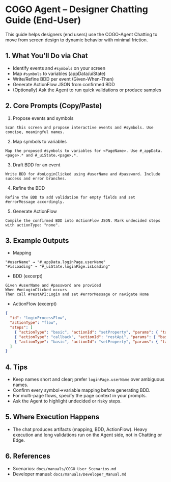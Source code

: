 # COGO Agent – Designer Chatting Guide (End-User)

This guide helps designers (end users) use the COGO-Agent Chatting to move from screen design to dynamic behavior with minimal friction.

## 1. What You’ll Do via Chat

- Identify events and `#symbols` on your screen
- Map `#symbols` to variables (appData/uiState)
- Write/Refine BDD per event (Given-When-Then)
- Generate ActionFlow JSON from confirmed BDD
- (Optionally) Ask the Agent to run quick validations or produce samples

## 2. Core Prompts (Copy/Paste)

1) Propose events and symbols
```
Scan this screen and propose interactive events and #symbols. Use concise, meaningful names.
```

2) Map symbols to variables
```
Map the proposed #symbols to variables for <PageName>. Use #_appData.<page>.* and #_uiState.<page>.*.
```

3) Draft BDD for an event
```
Write BDD for #onLoginClicked using #userName and #password. Include success and error branches.
```

4) Refine the BDD
```
Refine the BDD to add validation for empty fields and set #errorMessage accordingly.
```

5) Generate ActionFlow
```
Compile the confirmed BDD into ActionFlow JSON. Mark undecided steps with actionType: "none".
```

## 3. Example Outputs

- Mapping
```
"#userName" → "#_appData.loginPage.userName"
"#isLoading" → "#_uiState.loginPage.isLoading"
```

- BDD (excerpt)
```
Given #userName and #password are provided
When #onLoginClicked occurs
Then call #restAPI:Login and set #errorMessage or navigate Home
```

- ActionFlow (excerpt)
```json
{
  "id": "loginProcessFlow",
  "actionType": "flow",
  "steps": [
    { "actionType": "basic", "actionId": "setProperty", "params": { "target": "#isLoading", "value": true }},
    { "actionType": "callback", "actionId": "restApi", "params": { "baseUrl": "#_appData.api.base", "path": "/login", "method": "POST", "body": { "u": "#userName", "p": "#password" }, "saveTo": "#_appData.session.auth" }},
    { "actionType": "basic", "actionId": "setProperty", "params": { "target": "#isLoading", "value": false }}
  ]
}
```

## 4. Tips

- Keep names short and clear; prefer `loginPage.userName` over ambiguous names.
- Confirm every symbol→variable mapping before generating BDD.
- For multi-page flows, specify the page context in your prompts.
- Ask the Agent to highlight undecided or risky steps.

## 5. Where Execution Happens

- The chat produces artifacts (mapping, BDD, ActionFlow). Heavy execution and long validations run on the Agent side, not in Chatting or Edge.

## 6. References

- Scenarios: `docs/manuals/COGO_User_Scenarios.md`
- Developer manual: `docs/manuals/Developer_Manual.md`

